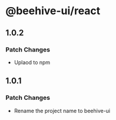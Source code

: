 # @beehive-ui/react

## 1.0.2

### Patch Changes

- Uplaod to npm

## 1.0.1

### Patch Changes

- Rename the project name to beehive-ui
